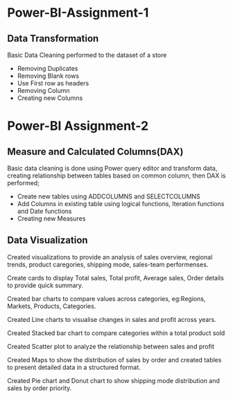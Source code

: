 # Power-BI-Assignment-1

 ## Data Transformation

 Basic Data Cleaning performed to the dataset of a store
 
  - Removing Duplicates
  - Removing Blank rows
  - Use First row as headers
  - Removing Column
  - Creating new Columns

# Power-BI Assignment-2

 ## Measure and Calculated Columns(DAX)

Basic data cleaning is done using Power query editor and transform data, creating relationship between tables based on common column,
then DAX is performed;

- Create new tables using ADDCOLUMNS and SELECTCOLUMNS
- Add Columns in existing table using logical functions, Iteration functions and Date functions
- Creating new Measures 

## Data Visualization

Created visualizations to provide an analysis of sales overview, regional trends, product caregories, shipping mode, sales-team performenses.

Create cards to display Total sales, Total profit, Average sales, Order details to provide quick summary.

Created bar charts to compare values across categories, eg:Regions, Markets, Products, Categories.

Created Line charts to visualise changes in sales and profit across years.

Created Stacked bar chart to compare categories within a total product sold

Created Scatter plot to analyze the relationship between sales and profit

Created Maps to show the distribution of sales by order and created tables to present detailed data in a structured format.

Created Pie chart and Donut chart to show shipping mode distribution and sales by order priority.

